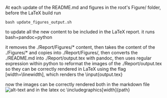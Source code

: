 At each update of the README.md and figures in the root's Figure/ folder, before the LaTeX build run 

```bash update_figures_output.sh```

to update all the new content to be included in the LaTeX report.
it runs bash+pandoc+python

it removes the ./Report/Figures/* content, then takes the content of the ./Figures/* and copies into ./Report/Figures/, then converts the ./README.md into ./Report/output.tex with pandoc, then uses regular expression within python to reformat the images of the ./Report/output.tex so they can be correctly rendered in LaTeX using the flag [width=\linewidth], which renders the \input{output.tex} 

now the images can be correctly rendered both in the markdown file ![alt-text](path) and in the latex oc \includegraphics[width]{path}
